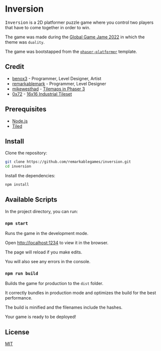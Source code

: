 # Inversion

<kbd>Inversion</kbd> is a 2D platformer puzzle game where you control two players that have to come together in order to win.

The game was made during the [Global Game Jame 2022](https://globalgamejam.org/2022/games/inversion-7) in which the theme was `duality`.

The game was bootstapped from the [`phaser-platformer`](https://github.com/remarkablegames/phaser-platformer) template.

## Credit

- [benox3](https://github.com/benox3) - Programmer, Level Designer, Artist
- [remarkablemark](https://github.com/benox3) - Programmer, Level Designer
- [mikewesthad](https://github.com/mikewesthad) - [Tilemaps in Phaser 3](https://github.com/mikewesthad/phaser-3-tilemap-blog-posts)
- [0x72](https://itch.io/profile/0x72) - [16x16 Industrial Tileset](https://0x72.itch.io/16x16-industrial-tileset)

## Prerequisites

- [Node.js](https://nodejs.org/en/download/)
- [Tiled](https://www.mapeditor.org/)

## Install

Clone the repository:

```sh
git clone https://github.com/remarkablegames/inversion.git
cd inversion
```

Install the dependencies:

```sh
npm install
```

## Available Scripts

In the project directory, you can run:

### `npm start`

Runs the game in the development mode.

Open [http://localhost:1234](http://localhost:1234) to view it in the browser.

The page will reload if you make edits.

You will also see any errors in the console.

### `npm run build`

Builds the game for production to the `dist` folder.

It correctly bundles in production mode and optimizes the build for the best performance.

The build is minified and the filenames include the hashes.

Your game is ready to be deployed!

## License

[MIT](LICENSE)
